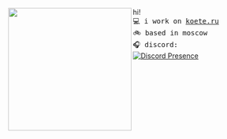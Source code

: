<a href="https://tenor.com/ru/view/chibi-anime-gif-21013141"><img align="left" width="250" src="https://media.tenor.com/lCs1cxTz2ywAAAAi/chibi-anime.gif"></a>   hi! <br> <samp>
  💻 i work on [koete.ru](https://koete.ru)<br> 
  🚲 based in moscow <br>
  🎧 discord:<br></samp>
[![Discord Presence](https://lanyard.cnrad.dev/api/274874981169758209?&bg=0D1117)](https://discord.com/users/274874981169758209)<br>
<br><br><br><br><br>
<samp>

